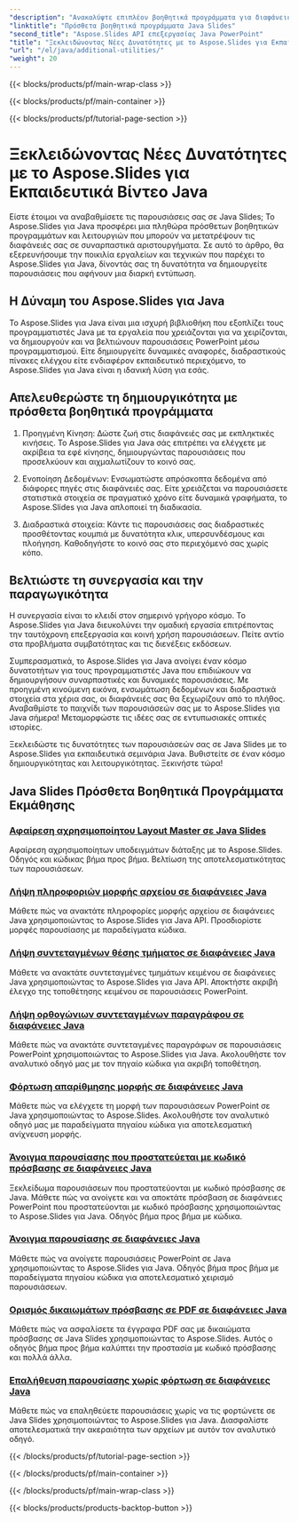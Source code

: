 ```yaml
---
"description": "Ανακαλύψτε επιπλέον βοηθητικά προγράμματα για διαφάνειες Java χρησιμοποιώντας τα σεμινάρια Aspose.Slides για Java. Αναβαθμίστε τις παρουσιάσεις σας με ισχυρές λειτουργίες. Εξερευνήστε τώρα!"
"linktitle": "Πρόσθετα βοηθητικά προγράμματα Java Slides"
"second_title": "Aspose.Slides API επεξεργασίας Java PowerPoint"
"title": "Ξεκλειδώνοντας Νέες Δυνατότητες με το Aspose.Slides για Εκπαιδευτικά Βίντεο Java"
"url": "/el/java/additional-utilities/"
"weight": 20
---
```


{{< blocks/products/pf/main-wrap-class >}}

{{< blocks/products/pf/main-container >}}

{{< blocks/products/pf/tutorial-page-section >}}

# Ξεκλειδώνοντας Νέες Δυνατότητες με το Aspose.Slides για Εκπαιδευτικά Βίντεο Java

Είστε έτοιμοι να αναβαθμίσετε τις παρουσιάσεις σας σε Java Slides; Το Aspose.Slides για Java προσφέρει μια πληθώρα πρόσθετων βοηθητικών προγραμμάτων και λειτουργιών που μπορούν να μετατρέψουν τις διαφάνειές σας σε συναρπαστικά αριστουργήματα. Σε αυτό το άρθρο, θα εξερευνήσουμε την ποικιλία εργαλείων και τεχνικών που παρέχει το Aspose.Slides για Java, δίνοντάς σας τη δυνατότητα να δημιουργείτε παρουσιάσεις που αφήνουν μια διαρκή εντύπωση.

## Η Δύναμη του Aspose.Slides για Java

Το Aspose.Slides για Java είναι μια ισχυρή βιβλιοθήκη που εξοπλίζει τους προγραμματιστές Java με τα εργαλεία που χρειάζονται για να χειρίζονται, να δημιουργούν και να βελτιώνουν παρουσιάσεις PowerPoint μέσω προγραμματισμού. Είτε δημιουργείτε δυναμικές αναφορές, διαδραστικούς πίνακες ελέγχου είτε ενδιαφέρον εκπαιδευτικό περιεχόμενο, το Aspose.Slides για Java είναι η ιδανική λύση για εσάς.

## Απελευθερώστε τη δημιουργικότητα με πρόσθετα βοηθητικά προγράμματα

1. Προηγμένη Κίνηση: Δώστε ζωή στις διαφάνειές σας με εκπληκτικές κινήσεις. Το Aspose.Slides για Java σάς επιτρέπει να ελέγχετε με ακρίβεια τα εφέ κίνησης, δημιουργώντας παρουσιάσεις που προσελκύουν και αιχμαλωτίζουν το κοινό σας.

2. Ενοποίηση Δεδομένων: Ενσωματώστε απρόσκοπτα δεδομένα από διάφορες πηγές στις διαφάνειές σας. Είτε χρειάζεται να παρουσιάσετε στατιστικά στοιχεία σε πραγματικό χρόνο είτε δυναμικά γραφήματα, το Aspose.Slides για Java απλοποιεί τη διαδικασία.

3. Διαδραστικά στοιχεία: Κάντε τις παρουσιάσεις σας διαδραστικές προσθέτοντας κουμπιά με δυνατότητα κλικ, υπερσυνδέσμους και πλοήγηση. Καθοδηγήστε το κοινό σας στο περιεχόμενό σας χωρίς κόπο.

## Βελτιώστε τη συνεργασία και την παραγωγικότητα

Η συνεργασία είναι το κλειδί στον σημερινό γρήγορο κόσμο. Το Aspose.Slides για Java διευκολύνει την ομαδική εργασία επιτρέποντας την ταυτόχρονη επεξεργασία και κοινή χρήση παρουσιάσεων. Πείτε αντίο στα προβλήματα συμβατότητας και τις διενέξεις εκδόσεων.

Συμπερασματικά, το Aspose.Slides για Java ανοίγει έναν κόσμο δυνατοτήτων για τους προγραμματιστές Java που επιδιώκουν να δημιουργήσουν συναρπαστικές και δυναμικές παρουσιάσεις. Με προηγμένη κινούμενη εικόνα, ενσωμάτωση δεδομένων και διαδραστικά στοιχεία στα χέρια σας, οι διαφάνειές σας θα ξεχωρίζουν από το πλήθος. Αναβαθμίστε το παιχνίδι των παρουσιάσεών σας με το Aspose.Slides για Java σήμερα! Μεταμορφώστε τις ιδέες σας σε εντυπωσιακές οπτικές ιστορίες.

Ξεκλειδώστε τις δυνατότητες των παρουσιάσεών σας σε Java Slides με το Aspose.Slides για εκπαιδευτικά σεμινάρια Java. Βυθιστείτε σε έναν κόσμο δημιουργικότητας και λειτουργικότητας. Ξεκινήστε τώρα!

## Java Slides Πρόσθετα Βοηθητικά Προγράμματα Εκμάθησης
### [Αφαίρεση αχρησιμοποίητου Layout Master σε Java Slides](./remove-unused-layout-master-in-java-slides/)
Αφαίρεση αχρησιμοποίητων υποδειγμάτων διάταξης με το Aspose.Slides. Οδηγός και κώδικας βήμα προς βήμα. Βελτίωση της αποτελεσματικότητας των παρουσιάσεων.
### [Λήψη πληροφοριών μορφής αρχείου σε διαφάνειες Java](./get-file-format-information-in-java-slides/)
Μάθετε πώς να ανακτάτε πληροφορίες μορφής αρχείου σε διαφάνειες Java χρησιμοποιώντας το Aspose.Slides για Java API. Προσδιορίστε μορφές παρουσίασης με παραδείγματα κώδικα.
### [Λήψη συντεταγμένων θέσης τμήματος σε διαφάνειες Java](./get-position-coordinates-of-portion-in-java-slides/)
Μάθετε να ανακτάτε συντεταγμένες τμημάτων κειμένου σε διαφάνειες Java χρησιμοποιώντας το Aspose.Slides για Java API. Αποκτήστε ακριβή έλεγχο της τοποθέτησης κειμένου σε παρουσιάσεις PowerPoint.
### [Λήψη ορθογώνιων συντεταγμένων παραγράφου σε διαφάνειες Java](./get-rectangular-coordinates-of-paragraph-in-java-slides/)
Μάθετε πώς να ανακτάτε συντεταγμένες παραγράφων σε παρουσιάσεις PowerPoint χρησιμοποιώντας το Aspose.Slides για Java. Ακολουθήστε τον αναλυτικό οδηγό μας με τον πηγαίο κώδικα για ακριβή τοποθέτηση.
### [Φόρτωση απαρίθμησης μορφής σε διαφάνειες Java](./load-format-enumeration-in-java-slides/)
Μάθετε πώς να ελέγχετε τη μορφή των παρουσιάσεων PowerPoint σε Java χρησιμοποιώντας το Aspose.Slides. Ακολουθήστε τον αναλυτικό οδηγό μας με παραδείγματα πηγαίου κώδικα για αποτελεσματική ανίχνευση μορφής.
### [Άνοιγμα παρουσίασης που προστατεύεται με κωδικό πρόσβασης σε διαφάνειες Java](./open-password-protected-presentation-in-java-slides/)
Ξεκλείδωμα παρουσιάσεων που προστατεύονται με κωδικό πρόσβασης σε Java. Μάθετε πώς να ανοίγετε και να αποκτάτε πρόσβαση σε διαφάνειες PowerPoint που προστατεύονται με κωδικό πρόσβασης χρησιμοποιώντας το Aspose.Slides για Java. Οδηγός βήμα προς βήμα με κώδικα.
### [Άνοιγμα παρουσίασης σε διαφάνειες Java](./open-presentation-in-java-slides/)
Μάθετε πώς να ανοίγετε παρουσιάσεις PowerPoint σε Java χρησιμοποιώντας το Aspose.Slides για Java. Οδηγός βήμα προς βήμα με παραδείγματα πηγαίου κώδικα για αποτελεσματικό χειρισμό παρουσιάσεων.
### [Ορισμός δικαιωμάτων πρόσβασης σε PDF σε διαφάνειες Java](./set-access-permissions-to-pdf-in-java-slides/)
Μάθετε πώς να ασφαλίσετε τα έγγραφα PDF σας με δικαιώματα πρόσβασης σε Java Slides χρησιμοποιώντας το Aspose.Slides. Αυτός ο οδηγός βήμα προς βήμα καλύπτει την προστασία με κωδικό πρόσβασης και πολλά άλλα.
### [Επαλήθευση παρουσίασης χωρίς φόρτωση σε διαφάνειες Java](./verify-presentation-without-loading-in-java-slides/)
Μάθετε πώς να επαληθεύετε παρουσιάσεις χωρίς να τις φορτώνετε σε Java Slides χρησιμοποιώντας το Aspose.Slides για Java. Διασφαλίστε αποτελεσματικά την ακεραιότητα των αρχείων με αυτόν τον αναλυτικό οδηγό.

{{< /blocks/products/pf/tutorial-page-section >}}

{{< /blocks/products/pf/main-container >}}

{{< /blocks/products/pf/main-wrap-class >}}

{{< blocks/products/products-backtop-button >}}